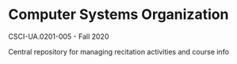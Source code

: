 # Computer Systems Organization
CSCI-UA.0201-005 - Fall 2020

Central repository for managing recitation activities and course info
